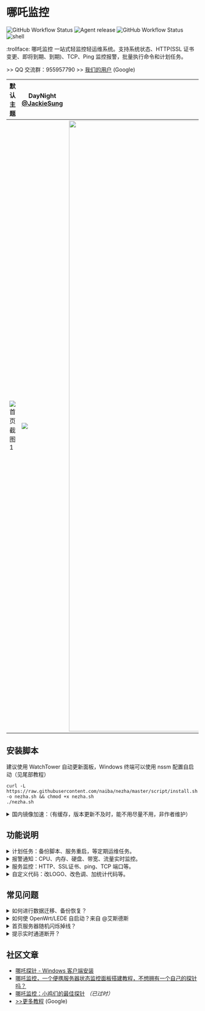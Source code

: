 # 哪吒监控

![GitHub Workflow Status](https://img.shields.io/github/workflow/status/naiba/nezha/Dashboard%20image?label=管理面板%20v0.4.8&logo=github&style=for-the-badge) ![Agent release](https://img.shields.io/github/v/release/naiba/nezha?color=brightgreen&label=Agent&style=for-the-badge&logo=github) ![GitHub Workflow Status](https://img.shields.io/github/workflow/status/naiba/nezha/Agent%20release?label=Agent%20CI&logo=github&style=for-the-badge) ![shell](https://img.shields.io/badge/安装脚本-v0.4.5-brightgreen?style=for-the-badge&logo=linux)

:trollface: 哪吒监控 一站式轻监控轻运维系统。支持系统状态、HTTP(SSL 证书变更、即将到期、到期)、TCP、Ping 监控报警，批量执行命令和计划任务。

\>> QQ 交流群：955957790
\>> [我们的用户](https://www.google.com/search?q=%22powered+by+%E5%93%AA%E5%90%92%E7%9B%91%E6%8E%A7%22&filter=0) (Google)

| 默认主题                                                | DayNight [@JackieSung](https://github.com/JackieSung4ev) | hotaru [@CokeMine](https://github.com/CokeMine)                        |
| ------------------------------------------------------- | -------------------------------------------------------- | ---------------------------------------------------------------------- |
| ![首页截图1](https://s3.ax1x.com/2020/12/07/DvTCwD.jpg) | <img src="https://s3.ax1x.com/2021/01/20/sfJv2q.jpg"/>   | <img src="https://s3.ax1x.com/2020/12/09/rPF4xJ.png" width="1600px" /> |

## 安装脚本

建议使用 WatchTower 自动更新面板，Windows 终端可以使用 nssm 配置自启动（见尾部教程）


```shell
curl -L https://raw.githubusercontent.com/naiba/nezha/master/script/install.sh -o nezha.sh && chmod +x nezha.sh
./nezha.sh
```

<details>
    <summary>国内镜像加速：（有缓存，版本更新不及时，能不用尽量不用，非作者维护）</summary>

```shell
curl -L https://raw.sevencdn.com/naiba/nezha/master/script/install.sh -o nezha.sh && chmod +x nezha.sh
CN=true ./nezha.sh
```
</details>

## 功能说明

<details>
    <summary>计划任务：备份脚本、服务重启，等定期运维任务。</summary>

使用此功能可以定期结合 restic、rclone 给服务器备份，或者定期某项重启服务来重置网络连接。

</details>

<details>
    <summary>报警通知：CPU、内存、硬盘、带宽、流量实时监控。</summary>

#### 灵活通知方式

`#NEZHA#` 是面板消息占位符，面板触发通知时会自动替换占位符到实际消息

Body 内容是`JSON` 格式的：**当请求类型为 FORM 时**，值为 `key:value` 的形式，`value` 里面可放置占位符，通知时会自动替换。**当请求类型为 JSON 时** 只会简进行字符串替换后直接提交到`URL`。

URL 里面也可放置占位符，请求时会进行简单的字符串替换。

参考下方的示例，非常灵活。

1. 添加通知方式

   - server 酱示例
     - 名称：server 酱
     - URL：https://sc.ftqq.com/SCUrandomkeys.send?text=#NEZHA#
     - 请求方式: GET
     - 请求类型: 默认
     - Body: 空
   - wxpusher 示例，需要关注你的应用

     - 名称: wxpusher
     - URL：http://wxpusher.zjiecode.com/api/send/message
     - 请求方式: POST
     - 请求类型: JSON
     - Body: `{"appToken":"你的appToken","topicIds":[],"content":"#NEZHA#","contentType":"1","uids":["你的uid"]}`

   - telegram 示例 [@haitau](https://github.com/haitau) 贡献
     - 名称：telegram 机器人消息通知
     - URL：https://api.telegram.org/botXXXXXX/sendMessage?chat_id=YYYYYY&text=#NEZHA#
     - 请求方式: GET
     - 请求类型: 默认
     - Body: 空
     - URL 参数获取说明：botXXXXXX 中的 XXXXXX 是在 telegram 中关注官方 @Botfather ，输入/newbot ，创建新的机器人（bot）时，会提供的 token（在提示 Use this token to access the HTTP API:后面一行）这里 'bot' 三个字母不可少。创建 bot 后，需要先在 telegram 中与 BOT 进行对话（随便发个消息），然后才可用 API 发送消息。YYYYYY 是 telegram 用户的数字 ID。与机器人@userinfobot 对话可获得。

2. 添加一个离线报警

   - 名称：离线通知
   - 规则：`[{"Type":"offline","Min":0,"Max":0,"Duration":10}]`
   - 启用：√

3. 添加一个监控 CPU 持续 10s 超过 50% **且** 内存持续 20s 占用低于 20% 的报警

   - 名称：CPU+内存
   - 规则：`[{"Type":"cpu","Min":0,"Max":50,"Duration":10},{"Type":"memory","Min":20,"Max":0,"Duration":20}]`
   - 启用：√

#### 报警规则说明

- Type
  - cpu、memory、swap、disk：Min/Max 数值为占用百分比
  - net_in_speed(入站网速)、net_out_speed(出站网速)、net_all_speed(双向网速)、transfer_in(入站流量)、transfer_out(出站流量)、transfer_all(双向流量)：Min/Max 数值为字节（1kb=1024，1mb = 1024\*1024）
  - offline：不支持 Min/Max 参数
- Duration：持续秒数，监控比较简陋，取持续时间内的 70 采样结果
- Ignore: `{"1": true, "2":false}` 忽略此规则的服务器 ID 列表
</details>

<details>
    <summary>服务监控：HTTP、SSL证书、ping、TCP 端口等。</summary>

进入 `/monitor` 页面点击新建监控即可，表单下面有相关说明。

</details>

<details>
  <summary>自定义代码：改LOGO、改色调、加统计代码等。</summary>

- 默认主题更改进度条颜色示例

  ```
  <style>
  .ui.fine.progress> .bar {
      background-color: pink !important;
  }
  </style>
  ```

- 默认主题修改 LOGO、移除版权示例（来自 [@iLay1678](https://github.com/iLay1678)，欢迎 PR）

  ```
  <style>
  .right.menu>a{
  visibility: hidden;
  }
  .footer .is-size-7{
  visibility: hidden;
  }
  .item img{
  visibility: hidden;
  }
  </style>
  <script>
  window.onload = function(){
  var avatar=document.querySelector(".item img")
  var footer=document.querySelector("div.is-size-7")
  footer.innerHTML="Powered by 你的名字"
  footer.style.visibility="visible"
  avatar.src="你的方形logo地址"
  avatar.style.visibility="visible"
  }
  </script>
  ```

- hotaru 主题更改背景图片示例

      ```
      <style>
      .hotaru-cover {
          background: url(https://s3.ax1x.com/2020/12/08/DzHv6A.jpg) center;
      }
      </style>
      ```

</details>

## 常见问题

<details>
    <summary>如何进行数据迁移、备份恢复？</summary>

数据储存在 `/opt/nezha` 文件夹中，迁移数据时打包这个文件夹，到新环境解压。然后执行一键脚本安装即可

</details>

<details>
    <summary>如何使 OpenWrt/LEDE 自启动？来自 @艾斯德斯</summary>

首先在 release 下载对应的二进制解压后放置到 `/root/nezha-agent`，然后 `chmod +x /root/nezha-agent` 赋予执行权限，然后创建 `/etc/init.d/nezha-agent`：

```
#!/bin/sh /etc/rc.common

START=99
USE_PROCD=1

start_service() {
	procd_open_instance
	procd_set_param command /root/nezha-agent -i xxx -p 111 -d
	procd_set_param respawn
	procd_close_instance
}

stop_service() {
    killall nezha-agent
}

restart() {
	stop
	sleep 2
	start
}
```

赋予执行权限 `chmod +x /etc/init.d/nezha-agnt` 然后启动服务 `/etc/init.d/nezha-agent enable && /etc/init.d/nezha-agent start`

</details>

<details>
    <summary>首页服务器随机闪烁掉线？</summary>

执行 `ntpdate 0.pool.ntp.org` 同步一下面板部署所在的服务器的时间，ref: [How do I use pool.ntp.org?](https://www.ntppool.org/en/use.html)

</details>

<details>
    <summary>提示实时通道断开？</summary>

### 启用 HTTPS

使用宝塔反代或者上 CDN，建议 Agent 配置 跟 访问管理面板 使用不同的域名，这样管理面板使用的域名可以直接套 CDN，Agent 配置的域名是解析管理面板 IP 使用的，也方便后面管理面板迁移（如果你使用 IP，后面 IP 更换了，需要修改每个 agent，就麻烦了）

### 实时通道断开(WebSocket 反代)

使用反向代理时需要针对 `/ws` 路径的 WebSocket 进行特别配置以支持实时更新服务器状态。

- Nginx(宝塔)：在你的 nginx 配置文件中加入以下代码

  ```nginx
  server{

      #server_name blablabla...

      location /ws {
          proxy_pass http://ip:站点访问端口;
          proxy_http_version 1.1;
          proxy_set_header Upgrade $http_upgrade;
          proxy_set_header Connection "Upgrade";
          proxy_set_header Host $host;
      }

      #其他的 location blablabla...
  }
  ```

- CaddyServer v1（v2 无需特别配置）

      ```Caddyfile
      proxy /ws http://ip:8008 {
          websocket
      }
      ```

</details>

## 社区文章

- [哪吒探针 - Windows 客户端安装](https://nyko.me/2020/12/13/nezha-windows-client.html)
- [哪吒监控，一个便携服务器状态监控面板搭建教程，不想拥有一个自己的探针吗？](https://haoduck.com/644.html)
- [哪吒监控：小鸡们的最佳探针](https://www.zhujizixun.com/2843.html) _（已过时）_
- [>>更多教程](https://www.google.com/search?q=%22%E5%93%AA%E5%90%92%E9%9D%A2%E6%9D%BF%7C%E5%93%AA%E5%90%92%E7%9B%91%E6%8E%A7%22+%22%E6%95%99%E7%A8%8B%22) (Google)
